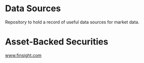 # Data Sources

Repository to hold a record of useful data sources for market data.

# Asset-Backed Securities

www.finsight.com
